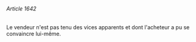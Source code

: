 ###### Article 1642

Le vendeur n'est pas tenu des vices apparents et dont l'acheteur a pu se convaincre lui-même.

